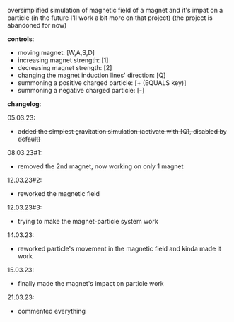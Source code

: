 oversimplified simulation of magnetic field of a magnet and it's impat on a particle ~~(in the future I'll work a bit more on that project)~~ (the project is abandoned for now)

**controls**:
- moving magnet: [W,A,S,D]
- increasing magnet strength: [1]
- decreasing magnet strength: [2]
- changing the magnet induction lines' direction: [Q]
- summoning a positive charged particle: [+ (EQUALS key)]
- summoning a negative charged particle: [-]

**changelog**:

05.03.23:
- ~~added the simplest gravitation simulation (activate with [Q], disabled by default)~~

08.03.23#1:
- removed the 2nd magnet, now working on only 1 magnet

12.03.23#2:
- reworked the magnetic field

12.03.23#3:
- trying to make the magnet-particle system work

14.03.23:
- reworked particle's movement in the magnetic field and kinda made it work

15.03.23:
- finally made the magnet's impact on particle work

21.03.23:
- commented everything
